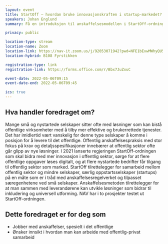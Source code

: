 ```yaml
---
layout: event
title: StartOff – hvordan bruke innovasjonskraften i startup-markedet?
speakers: Johan Englund
summary: Få en introduksjon til anskaffelsesmodellen i StartOff-ordningen der du i tett samarbeid med små selskaper kan utvikle helt nye løsninger på virksomhetens behov.

privacy: public

location-type: stream
location-name: Zoom
location-link: https://nav-it.zoom.us/j/92053071942?pwd=NFE1bExwMWhyQU5kS1RhcEhCQUtidz09
location-hybrid: B108 Fyrstikken

registration-type: link
registration-link: https://forms.office.com/r/Bbx7JuZxuC

event-date: 2022-05-06T09:15
event-date-end: 2022-05-06T09:45

ics: true
---
```

## Hva handler foredraget om?
Mange små og nystartede selskaper sitter ofte med løsninger som kan bistå offentlige virksomheter med å tilby mer effektive og brukerrettede tjenester. Det har imidlertid vært vanskelig for denne type selskaper å komme i posisjon for å levere til det offentlige.
Offentlig anskaffelsespraksis med stor fokus på krav og detaljsspesifikasjoner innebærer at offentlig sektor ofte går glipp av nye løsninger. I 2021 lanserte regjeringen StartOff-ordningen som skal bidra med mer innovasjon i offentlig sektor, sørge for at flere offentlige oppgaver løses digitalt, og at flere nystartede bedrifter får tilgang til offentlig sektor som marked. StartOff tilrettelegger for samarbeid mellom offentlig sektor og mindre selskaper, særlig oppstartsselskaper (startups) på en måte som er i tråd med anskaffelsesregelverket og tilpasset særegenhetene ved små selskaper. Anskaffelsesmetoden tilrettelegger for at man sammen med leverandørene kan utvikle løsninger som bidrar til inkludering og universell utforming. NAV har i to prosjekter testet ut StartOff-ordningen.

## Dette foredraget er for deg som
- Jobber med anskaffelser, spesielt i det offentlige
- Ønsker innsikt i hvordan man kan arbeide med offentlig-privat samarbeid
